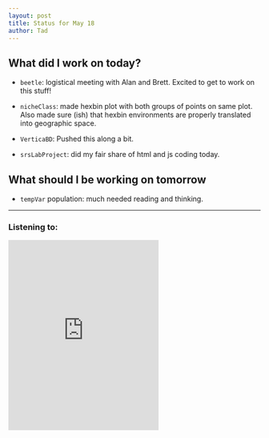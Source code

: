 ```yaml
---
layout: post
title: Status for May 18
author: Tad
---
```


## What did I work on today?

* `beetle`: logistical meeting with Alan and Brett. Excited to get to work on this stuff!

* `nicheClass`: made hexbin plot with both groups of points on same plot. Also made sure (ish) that hexbin environments are properly translated into geographic space.

* `VerticaBD`: Pushed this along a bit.

* `srsLabProject`: did my fair share of html and js coding today.


## What should I be working on tomorrow

* `tempVar` population: much needed reading and thinking.



---

### Listening to:
 <iframe src='https://embed.spotify.com/?uri=spotify:track:6XorgdtMRoZ5OdmSV7NCFJ' width='300' height='380' frameborder='0' allowtransparency='true'></iframe>
 <i class='fa fa-code' style='color:pink'></i>

